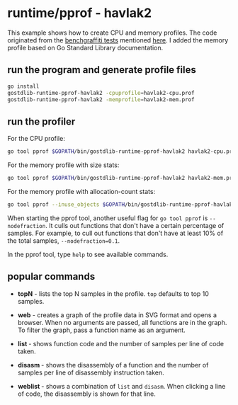 # runtime/pprof - havlak2

This example shows how to create CPU and memory profiles. The code originated from the [benchgraffiti tests](https://github.com/rsc/benchgraffiti/blob/master/havlak/havlak2.go) mentioned [here](https://go.dev/blog/pprof). I added the memory profile based on Go Standard Library documentation.

## run the program and generate profile files

```bash
go install
gostdlib-runtime-pprof-havlak2 -cpuprofile=havlak2-cpu.prof
gostdlib-runtime-pprof-havlak2 -memprofile=havlak2-mem.prof
```

## run the profiler

For the CPU profile:

```bash
go tool pprof $GOPATH/bin/gostdlib-runtime-pprof-havlak2 havlak2-cpu.prof
```

For the memory profile with size stats:

```bash
go tool pprof $GOPATH/bin/gostdlib-runtime-pprof-havlak2 havlak2-mem.prof
```

For the memory profile with allocation-count stats:

```bash
go tool pprof --inuse_objects $GOPATH/bin/gostdlib-runtime-pprof-havlak2 havlak2-mem.prof
```

When starting the pprof tool, another useful flag for `go tool pprof` is `--nodefraction`. It culls out functions that don't have a certain percentage of samples. For example, to cull out functions that don't have at least 10% of the total samples, `--nodefraction=0.1`.

In the pprof tool, type `help` to see available commands.

## popular commands

* **topN** - lists the top N samples in the profile. `top` defaults to top 10 samples.

* **web** - creates a graph of the profile data in SVG format and opens a browser. When no arguments are passed, all functions are in the graph. To filter the graph, pass a function name as an argument.

* **list <function name>** - shows function code and the number of samples per line of code taken.

* **disasm <function name>** - shows the disassembly of a function and the number of samples per line of disassembly instruction taken.

* **weblist <function name>** - shows a combination of `list` and `disasm`. When clicking a line of code, the disassembly is shown for that line.
